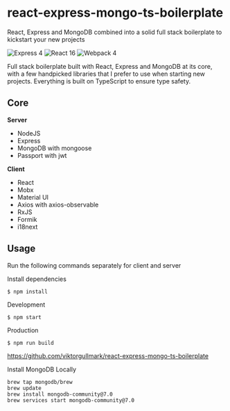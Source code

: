 # react-express-mongo-ts-boilerplate

React, Express and MongoDB combined into a solid full stack boilerplate to kickstart your new projects

![Express 4](https://img.shields.io/badge/express-4.17.x-green.svg)
![React 16](https://img.shields.io/badge/reactjs-16.13.x-green.svg)
![Webpack 4](https://img.shields.io/badge/webpack-4.44.x-green.svg)

Full stack boilerplate built with React, Express and MongoDB at its core, with a few handpicked libraries that I prefer to use when starting new projects. Everything is built on TypeScript to ensure type safety.

## Core

**Server**

- NodeJS
- Express
- MongoDB with mongoose
- Passport with jwt

**Client**

- React
- Mobx
- Material UI
- Axios with axios-observable
- RxJS
- Formik
- i18next

## Usage

Run the following commands separately for client and server

Install dependencies

```
$ npm install
```

Development

```
$ npm start
```

Production

```
$ npm run build
```

https://github.com/viktorgullmark/react-express-mongo-ts-boilerplate

Install MongoDB Locally

```
brew tap mongodb/brew
brew update
brew install mongodb-community@7.0
brew services start mongodb-community@7.0
```
